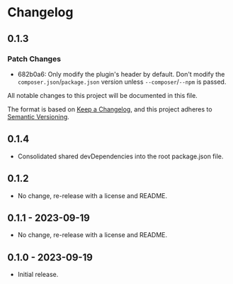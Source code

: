# Changelog

## 0.1.3

### Patch Changes

- 682b0a6: Only modify the plugin's header by default. Don't modify the `composer.json`/`package.json` version unless `--composer`/`--npm` is passed.

All notable changes to this project will be documented in this file.

The format is based on [Keep a Changelog](https://keepachangelog.com/en/1.0.0/),
and this project adheres to [Semantic Versioning](https://semver.org/spec/v2.0.0.html).

## 0.1.4

- Consolidated shared devDependencies into the root package.json file.

## 0.1.2

- No change, re-release with a license and README.

## 0.1.1 - 2023-09-19

- No change, re-release with a license and README.

## 0.1.0 - 2023-09-19

- Initial release.
